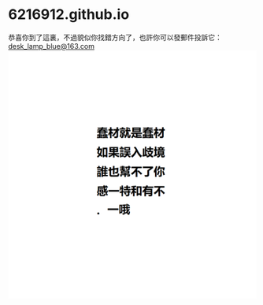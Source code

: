 # 6216912.github.io
恭喜你到了這裏，不過貌似你找錯方向了，也許你可以發郵件投訴它：desk_lamp_blue@163.com
<img src="img/jskoam209d02.png">
